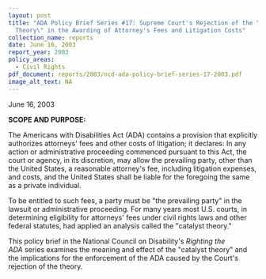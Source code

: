 ```yaml
---
layout: post
title: "ADA Policy Brief Series #17: Supreme Court's Rejection of the \"Catalyst
  Theory\" in the Awarding of Attorney's Fees and Litigation Costs"
collection_name: reports
date: June 16, 2003
report_year: 2003
policy_areas:
  - Civil Rights
pdf_document: reports/2003/ncd-ada-policy-brief-series-17-2003.pdf
image_alt_text: NA
---
```

June 16, 2003

**S﻿COPE AND PURPOSE:**

The Americans with Disabilities Act (ADA) contains a provision that explicitly authorizes attorneys' fees and other costs of litigation; it declares: In any action or administrative proceeding commenced pursuant to this Act, the court or agency, in its discretion, may allow the prevailing party, other than the United States, a reasonable attorney's fee, including litigation expenses, and costs, and the United States shall be liable for the foregoing the same as a private individual.

To be entitled to such fees, a party must be "the prevailing party" in the lawsuit or administrative proceeding. For many years most U.S. courts, in determining eligibility for attorneys' fees under civil rights laws and other federal statutes, had applied an analysis called the "catalyst theory." 

This policy brief in the National Council on Disability's *Righting the ADA* series examines the meaning and effect of the "catalyst theory" and the implications for the enforcement of the ADA caused by the Court's rejection of the theory.